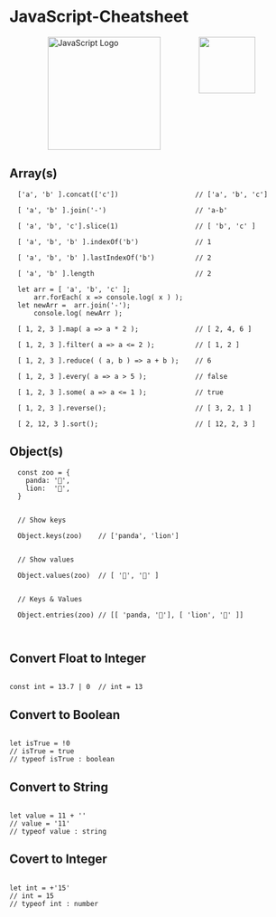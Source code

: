 # JavaScript-Cheatsheet

<div style="display: flex; justify-content: space-evenly">
  <img src="https://upload.wikimedia.org/wikipedia/commons/thumb/9/99/Unofficial_JavaScript_logo_2.svg/1024px-Unofficial_JavaScript_logo_2.svg.png" alt="JavaScript Logo" width="200px">
  <img src="http://pixeltocode.co/images/logo.png" width="100px">
</div>


## Array(s)

```
  ['a', 'b' ].concat(['c'])                   // ['a', 'b', 'c']
  
  [ 'a', 'b' ].join('-')                      // 'a-b'
  
  [ 'a', 'b', 'c'].slice(1)                   // [ 'b', 'c' ]
  
  [ 'a', 'b', 'b' ].indexOf('b')              // 1
  
  [ 'a', 'b', 'b' ].lastIndexOf('b')          // 2
  
  [ 'a', 'b' ].length                         // 2

  let arr = [ 'a', 'b', 'c' ];
      arr.forEach( x => console.log( x ) );
  let newArr =  arr.join('-');
      console.log( newArr );
```

```
  [ 1, 2, 3 ].map( a => a * 2 );              // [ 2, 4, 6 ]
  
  [ 1, 2, 3 ].filter( a => a <= 2 );          // [ 1, 2 ]
  
  [ 1, 2, 3 ].reduce( ( a, b ) => a + b );    // 6
  
  [ 1, 2, 3 ].every( a => a > 5 );            // false
  
  [ 1, 2, 3 ].some( a => a <= 1 );            // true
  
  [ 1, 2, 3 ].reverse();                      // [ 3, 2, 1 ]
  
  [ 2, 12, 3 ].sort();                        // [ 12, 2, 3 ]
```

## Object(s)

```
  const zoo = {
    panda: '🐼',
    lion:  '🦁',
  }
  
  
  // Show keys
  
  Object.keys(zoo)    // ['panda', 'lion']
  
  
  // Show values
  
  Object.values(zoo)  // [ '🐼', '🦁' ]
  
  
  // Keys & Values
  
  Object.entries(zoo) // [[ 'panda, '🐼'], [ 'lion', '🦁' ]]
  
  
```

## Convert Float to Integer

```

const int = 13.7 | 0  // int = 13

```

## Convert to Boolean

```

let isTrue = !0
// isTrue = true
// typeof isTrue : boolean

```

## Convert to String

```

let value = 11 + ''
// value = '11'
// typeof value : string

```

## Covert to Integer

```

let int = +'15'
// int = 15
// typeof int : number

```
